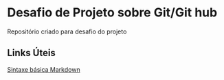 # Desafio de Projeto sobre Git/Git hub 
Repositório criado para desafio do projeto 

## Links Úteis 

[Sintaxe básica Markdown](https://www.markdownguide.org/getting-started/)
